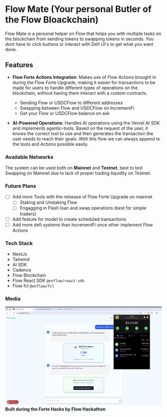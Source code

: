 # Flow Mate (Your personal Butler of the Flow Bloackchain)

Flow Mate is a personal helper on Flow that helps you with multiple tasks on the blockchain from sending tokens to swapping tokens in seconds. You dont have to click buttons or interact with Defi UI's to get what you want done. 

## Features

- **Flow Forte Actions Integration**: Makes use of Flow Actions brought in during the Flow Forte Upgrade, making it easier for transactions to be made for users to handle different types of operations on the blockchain, without having them interact with a custom contracts.
    - Sending Flow or USDCFlow to different addresses
    - Swapping between Flow and USDCFlow on IncrementFi
    - Get your Flow or USDCFlow balance on ask

- **AI-Powered Operations**: Handles AI operations using the Vercel AI SDK and implements agentic-tools. Based on the request of the user, it knows the correct tool to use and then generates the transaction the user needs to reach their goals. With this flow we can always append to the tools and Actions possible easily.

### Available Networks

The system can be used both on **Mainnet** and **Testnet**, best to test Swapping on Mainnet due to lack of proper trading liquidity on Testnet.

### Future Plans

- [ ] Add more Tools with the relsease of Flow Forte Upgrade on mainnet
    - [ ] Staking and Unstaking Flow
    - [ ] Engagging in Flash loan and swap operations (best for simple traders)
- [ ] Add feature for model to create scheduled transactions
- [ ] Add more defi systems than IncrementFi once other implement Flow Actions

### Tech Stack

- NextJs
- Tailwind
- AI SDK
- Cadence
- Flow Blockchain
- Flow React SDK `@onflow/react-sdk`
- Flow fcl `@onflow/fcl`

### Media

![Demo use](https://github.com/OpeOginni/flowmate/blob/main/media/FlowMate_Demo.png)
**Built during the Forte Hacks by Flow Hackathon**